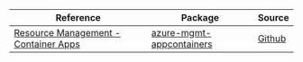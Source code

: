 | Reference | Package | Source |
|---|---|---|
|[Resource Management - Container Apps](mgmt-appcontainers-readme.md)|[azure-mgmt-appcontainers](https://pypi.org/project/azure-mgmt-appcontainers)|[Github](https://github.com/Azure/azure-sdk-for-python/blob/main/sdk/appcontainers/azure-mgmt-appcontainers)|
